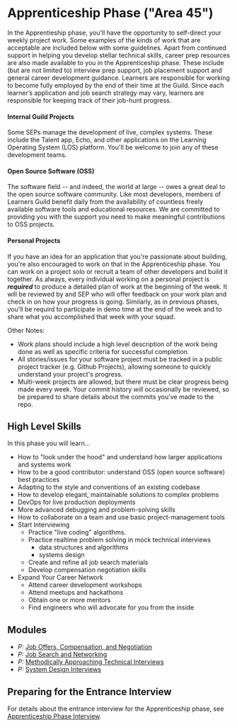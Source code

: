 # Apprenticeship Phase ("Area 45")

In the Apprentieship phase, you'll have the opportunity to self-direct your weekly project work. Some examples of the kinds of work that are acceptable are included below with some guidelines. Apart from continued support in helping you develop stellar technical skills, career prep resources are also made available to you in the Apprenticeship phase. These include (but are not limited to) interview prep support, job placement support and general career development guidance. Learners are responsible for working to become fully employed by the end of their time at the Guild. Since each learner’s application and job search strategy may vary, learners are responsible for keeping track of their job-hunt progress.

#### Internal Guild Projects

Some SEPs manage the development of live, complex systems. These include the Talent app, Echo, and other applications on the Learning Operating System (LOS) platform. You'll be welcome to join any of these development teams.

#### Open Source Software (OSS)

The software field -- and indeed, the world at large -- owes a great deal to the open source software community. Like most developers, members of Learners Guild benefit daily from the availability of countless freely available software tools and educational resources. We are committed to providing you with the support you need to make meaningful contributions to OSS projects.

#### Personal Projects

If you have an idea for an application that you're passionate about building, you're also encouraged to work on that in the Apprenticeship phase. You can work on a project solo or recruit a team of other developers and build it together. As always, every individual working on a personal project is **_required_** to produce a detailed plan of work at the beginning of the week. It will be reviewed by and SEP who will offer feedback on your work plan and check in on how your progress is going. Similarly, as in previous phases, you'll be requird to participate in demo time at the end of the week and to share what you accomplished that week with your squad.

Other Notes:

- Work plans should include a high level description of the work being done as well as specific criteria for successful completion.
- All stories/issues for your software project must be tracked in a public project tracker (e.g. Github Projects), allowing someone to quickly understand your project's progress.
- Multi-week projects are allowed, but there must be clear progress being made every week. Your commit history _will_ occasionally be reviewed, so be prepared to share details about the commits you've made to the repo.

## High Level Skills

In this phase you will learn...

- How to "look under the hood" and understand how larger applications and systems work
- How to be a good contributor: understand OSS (open source software) best practices
- Adapting to the style and conventions of an existing codebase
- How to develop elegant, maintainable solutions to complex problems
- DevOps for live production deployments
- More advanced debugging and problem-solving skills
- How to collaborate on a team and use basic project-management tools
- Start Interviewing
  - Practice "live coding" algorithms.
  - Practice realtime problem solving in mock technical interviews
    - data structures and algorithms
    - systems design
  - Create and refine all job search materials
  - Develop compensation negotiation skills
- Expand Your Career Network
  - Attend career development workshops
  - Attend meetups and hackathons
  - Obtain one or more mentors
  - Find engineers who will advocate for you from the inside

## Modules

- _P:_ [Job Offers, Compensation, and Negotiation](/Phases/Apprenticeship/Modules/Job-Offers-Compensation-and-Negotiation)
- _P:_ [Job Search and Networking](/Phases/Apprenticeship/Modules/Job-Search-and-Networking)
- _P:_ [Methodically Approaching Technical Interviews](/Phases/Apprenticeship/Modules/Technical-Interviews)
- _P:_ [System Design Interviews](/Phases/Apprenticeship/Modules/System-Design-Interviews)

## Preparing for the Entrance Interview

For details about the entrance interview for the Apprenticeship phase, see [Apprenticeship Phase Interview](/Phases/Apprenticeship/Interview.md).

